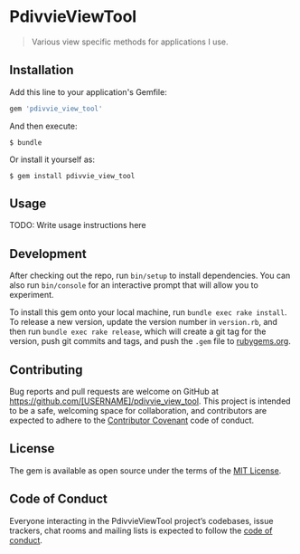 # PdivvieViewTool

> Various view specific methods for applications I use.

## Installation

Add this line to your application's Gemfile:

```ruby
gem 'pdivvie_view_tool'
```

And then execute:

    $ bundle

Or install it yourself as:

    $ gem install pdivvie_view_tool

## Usage

TODO: Write usage instructions here

## Development

After checking out the repo, run `bin/setup` to install dependencies. You can also run `bin/console` for an interactive prompt that will allow you to experiment.

To install this gem onto your local machine, run `bundle exec rake install`. To release a new version, update the version number in `version.rb`, and then run `bundle exec rake release`, which will create a git tag for the version, push git commits and tags, and push the `.gem` file to [rubygems.org](https://rubygems.org).

## Contributing

Bug reports and pull requests are welcome on GitHub at https://github.com/[USERNAME]/pdivvie_view_tool. This project is intended to be a safe, welcoming space for collaboration, and contributors are expected to adhere to the [Contributor Covenant](http://contributor-covenant.org) code of conduct.

## License

The gem is available as open source under the terms of the [MIT License](https://opensource.org/licenses/MIT).

## Code of Conduct

Everyone interacting in the PdivvieViewTool project’s codebases, issue trackers, chat rooms and mailing lists is expected to follow the [code of conduct](https://github.com/[USERNAME]/pdivvie_view_tool/blob/master/CODE_OF_CONDUCT.md).

